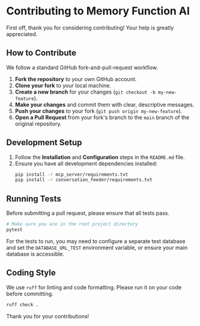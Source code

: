 # Contributing to Memory Function AI

First off, thank you for considering contributing! Your help is greatly appreciated.

## How to Contribute

We follow a standard GitHub fork-and-pull-request workflow.

1.  **Fork the repository** to your own GitHub account.
2.  **Clone your fork** to your local machine.
3.  **Create a new branch** for your changes (`git checkout -b my-new-feature`).
4.  **Make your changes** and commit them with clear, descriptive messages.
5.  **Push your changes** to your fork (`git push origin my-new-feature`).
6.  **Open a Pull Request** from your fork's branch to the `main` branch of the original repository.

## Development Setup

1.  Follow the **Installation** and **Configuration** steps in the `README.md` file.
2.  Ensure you have all development dependencies installed:
    ```bash
    pip install -r mcp_server/requirements.txt
    pip install -r conversation_feeder/requirements.txt
    ```

## Running Tests

Before submitting a pull request, please ensure that all tests pass.

```bash
# Make sure you are in the root project directory
pytest
```

For the tests to run, you may need to configure a separate test database and set the `DATABASE_URL_TEST` environment variable, or ensure your main database is accessible.

## Coding Style

We use `ruff` for linting and code formatting. Please run it on your code before committing.

```bash
ruff check .
```

Thank you for your contributions!
